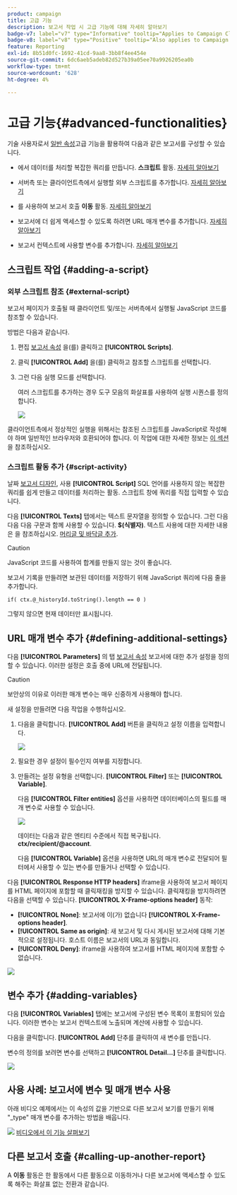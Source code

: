 ```yaml
---
product: campaign
title: 고급 기능
description: 보고서 작업 시 고급 기능에 대해 자세히 알아보기
badge-v7: label="v7" type="Informative" tooltip="Applies to Campaign Classic v7"
badge-v8: label="v8" type="Positive" tooltip="Also applies to Campaign v8"
feature: Reporting
exl-id: 8b51d0fc-1692-41cd-9aa8-3bb8f4ee454e
source-git-commit: 6dc6aeb5adeb82d527b39a05ee70a9926205ea0b
workflow-type: tm+mt
source-wordcount: '628'
ht-degree: 4%

---
```


# 고급 기능{#advanced-functionalities}



기술 사용자로서 [일반 속성](../../reporting/using/properties-of-the-report.md)고급 기능을 활용하여 다음과 같은 보고서를 구성할 수 있습니다.

* 에서 데이터를 처리할 복잡한 쿼리를 만듭니다. **스크립트** 활동. [자세히 알아보기](#script-activity)

* 서버측 또는 클라이언트측에서 실행할 외부 스크립트를 추가합니다. [자세히 알아보기](#external-script)

* 를 사용하여 보고서 호출 **이동** 활동. [자세히 알아보기](#calling-up-another-report)

* 보고서에 더 쉽게 액세스할 수 있도록 하려면 URL 매개 변수를 추가합니다. [자세히 알아보기](#calling-up-another-report)

* 보고서 컨텍스트에 사용할 변수를 추가합니다. [자세히 알아보기](#adding-variables)

## 스크립트 작업 {#adding-a-script}

### 외부 스크립트 참조 {#external-script}

보고서 페이지가 호출될 때 클라이언트 및/또는 서버측에서 실행될 JavaScript 코드를 참조할 수 있습니다.

방법은 다음과 같습니다.

1. 편집 [보고서 속성](../../reporting/using/properties-of-the-report.md) 을(를) 클릭하고 **[!UICONTROL Scripts]**.
1. 클릭 **[!UICONTROL Add]** 을(를) 클릭하고 참조할 스크립트를 선택합니다.
1. 그런 다음 실행 모드를 선택합니다.

   여러 스크립트를 추가하는 경우 도구 모음의 화살표를 사용하여 실행 시퀀스를 정의합니다.

   ![](assets/reporting_custom_js.png)

클라이언트측에서 정상적인 실행을 위해서는 참조된 스크립트를 JavaScript로 작성해야 하며 일반적인 브라우저와 호환되어야 합니다. 이 작업에 대한 자세한 정보는 [이 섹션](../../web/using/web-forms-answers.md)을 참조하십시오.

### 스크립트 활동 추가 {#script-activity}

날짜 [보고서 디자인](../../reporting/using/creating-a-new-report.md#modelizing-the-chart), 사용 **[!UICONTROL Script]** SQL 언어를 사용하지 않는 복잡한 쿼리를 쉽게 만들고 데이터를 처리하는 활동. 스크립트 창에 쿼리를 직접 입력할 수 있습니다.

다음 **[!UICONTROL Texts]** 탭에서는 텍스트 문자열을 정의할 수 있습니다. 그런 다음 다음 다음 구문과 함께 사용할 수 있습니다. **$(식별자)**. 텍스트 사용에 대한 자세한 내용은 을 참조하십시오. [머리글 및 바닥글 추가](../../reporting/using/element-layout.md#adding-a-header-and-a-footer).

>[!CAUTION]
>
>JavaScript 코드를 사용하여 합계를 만들지 않는 것이 좋습니다.

보고서 기록을 만들려면 보관된 데이터를 저장하기 위해 JavaScript 쿼리에 다음 줄을 추가합니다.

```
if( ctx.@_historyId.toString().length == 0 )
```

그렇지 않으면 현재 데이터만 표시됩니다.

## URL 매개 변수 추가 {#defining-additional-settings}

다음 **[!UICONTROL Parameters]** 의 탭 [보고서 속성](../../reporting/using/properties-of-the-report.md) 보고서에 대한 추가 설정을 정의할 수 있습니다. 이러한 설정은 호출 중에 URL에 전달됩니다.

>[!CAUTION]
>
>보안상의 이유로 이러한 매개 변수는 매우 신중하게 사용해야 합니다.

새 설정을 만들려면 다음 작업을 수행하십시오.

1. 다음을 클릭합니다. **[!UICONTROL Add]** 버튼을 클릭하고 설정 이름을 입력합니다.

   ![](assets/s_ncs_advuser_report_properties_09a.png)

1. 필요한 경우 설정이 필수인지 여부를 지정합니다.

1. 만들려는 설정 유형을 선택합니다. **[!UICONTROL Filter]** 또는 **[!UICONTROL Variable]**.

   다음 **[!UICONTROL Filter entities]** 옵션을 사용하면 데이터베이스의 필드를 매개 변수로 사용할 수 있습니다.

   ![](assets/s_ncs_advuser_report_properties_09b.png)

   데이터는 다음과 같은 엔티티 수준에서 직접 복구됩니다. **ctx/recipient/@account**.

   다음 **[!UICONTROL Variable]** 옵션을 사용하면 URL의 매개 변수로 전달되어 필터에서 사용할 수 있는 변수를 만들거나 선택할 수 있습니다.

다음 **[!UICONTROL Response HTTP headers]** iframe을 사용하여 보고서 페이지를 HTML 페이지에 포함할 때 클릭재킹을 방지할 수 있습니다. 클릭재킹을 방지하려면 다음을 선택할 수 있습니다. **[!UICONTROL X-Frame-options header]** 동작:

* **[!UICONTROL None]**: 보고서에 이(가) 없습니다 **[!UICONTROL X-Frame-options header]**.
* **[!UICONTROL Same as origin]**: 새 보고서 및 다시 게시된 보고서에 대해 기본적으로 설정됩니다. 호스트 이름은 보고서의 URL과 동일합니다.
* **[!UICONTROL Deny]**: iframe을 사용하여 보고서를 HTML 페이지에 포함할 수 없습니다.

![](assets/s_ncs_advuser_report_properties_09c.png)

## 변수 추가 {#adding-variables}

다음 **[!UICONTROL Variables]** 탭에는 보고서에 구성된 변수 목록이 포함되어 있습니다. 이러한 변수는 보고서 컨텍스트에 노출되며 계산에 사용할 수 있습니다.

다음을 클릭합니다. **[!UICONTROL Add]** 단추를 클릭하여 새 변수를 만듭니다.

변수의 정의를 보려면 변수를 선택하고 **[!UICONTROL Detail...]** 단추를 클릭합니다.

![](assets/s_ncs_advuser_report_properties_10.png)

## 사용 사례: 보고서에 변수 및 매개 변수 사용

아래 비디오 예제에서는 이 속성의 값을 기반으로 다른 보고서 보기를 만들기 위해 &quot;_type&quot; 매개 변수를 추가하는 방법을 배웁니다.

![](assets/do-not-localize/how-to-video.png) [비디오에서 이 기능 살펴보기](https://helpx.adobe.com/campaign/classic/how-to/add-url-parameter-in-acv6.html?playlist=/ccx/v1/collection/product/campaign/classic/segment/business-practitioners/explevel/intermediate/applaunch/how-to-4/collection.ccx.js&amp;ref=helpx.adobe.com)


## 다른 보고서 호출 {#calling-up-another-report}

A **이동** 활동은 한 활동에서 다른 활동으로 이동하거나 다른 보고서에 액세스할 수 있도록 해주는 화살표 없는 전환과 같습니다.
